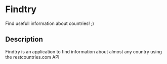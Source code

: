 # Findtry

Find usefull information about countries! ;) 
## Description

Findtry is an application to find 
information about almost any country using 
the restcountries.com API 

